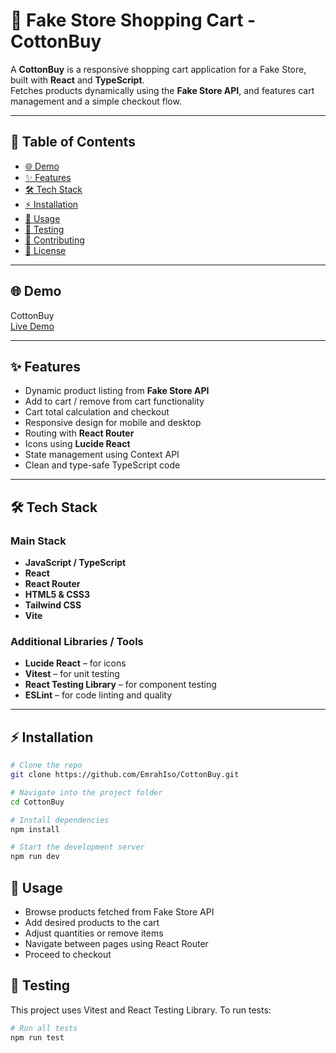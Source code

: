 # 🛒 Fake Store Shopping Cart - CottonBuy

A **CottonBuy** is a responsive shopping cart application for a Fake Store, built with **React** and **TypeScript**.  
Fetches products dynamically using the **Fake Store API**, and features cart management and a simple checkout flow.

---

## 📑 Table of Contents

- [🌐 Demo](#demo)
- [✨ Features](#features)
- [🛠 Tech Stack](#tech-stack)
- [⚡ Installation](#installation)
- [🚀 Usage](#usage)
- [🧪 Testing](#testing)
- [🤝 Contributing](#contributing)
- [📄 License](#license)

---

## 🌐 Demo

CottonBuy  
[Live Demo](https://cottonbuy.pages.dev/)

---

## ✨ Features

- Dynamic product listing from **Fake Store API**  
- Add to cart / remove from cart functionality  
- Cart total calculation and checkout  
- Responsive design for mobile and desktop  
- Routing with **React Router**  
- Icons using **Lucide React**  
- State management using Context API  
- Clean and type-safe TypeScript code  

---

## 🛠 Tech Stack

### Main Stack

- **JavaScript / TypeScript**  
- **React**  
- **React Router**  
- **HTML5 & CSS3**  
- **Tailwind CSS**  
- **Vite**  

### Additional Libraries / Tools

- **Lucide React** – for icons  
- **Vitest** – for unit testing  
- **React Testing Library** – for component testing  
- **ESLint** – for code linting and quality 

---

## ⚡ Installation

```bash
# Clone the repo
git clone https://github.com/EmrahIso/CottonBuy.git

# Navigate into the project folder
cd CottonBuy

# Install dependencies
npm install

# Start the development server
npm run dev
```

## 🚀 Usage

 - Browse products fetched from Fake Store API
 - Add desired products to the cart
 - Adjust quantities or remove items
 - Navigate between pages using React Router
 - Proceed to checkout

## 🧪 Testing

This project uses Vitest and React Testing Library.
To run tests:

```bash
# Run all tests
npm run test
```
